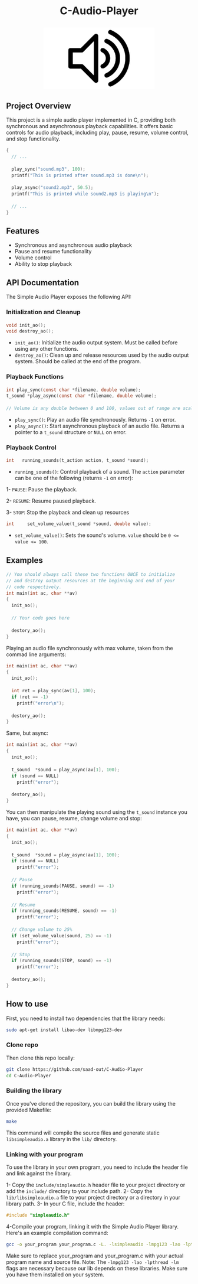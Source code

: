 # <p align="center">C-Audio-Player</p>

<p align="center">
  <img src="https://github.com/saad-out/C-Audio-Player/blob/main/images/audio-bg.png" style="width:300px;"/>
</p>

## Project Overview

This project is a simple audio player implemented in C, providing both synchronous and asynchronous playback capabilities. It offers basic controls for audio playback, including play, pause, resume, volume control, and stop functionality.

```c
{
  // ...

  play_sync("sound.mp3", 100);
  printf("This is printed after sound.mp3 is done\n");

  play_async("sound2.mp3", 50.5);
  printf("This is printed while sound2.mp3 is playing\n");

  // ...
}
```

## Features

- Synchronous and asynchronous audio playback
- Pause and resume functionality
- Volume control
- Ability to stop playback

## API Documentation

The Simple Audio Player exposes the following API:

### Initialization and Cleanup

```c
void init_ao();
void destroy_ao();
```

- `init_ao()`: Initialize the audio output system. Must be called before using any other functions.
- `destroy_ao()`: Clean up and release resources used by the audio output system. Should be called at the end of the program.

### Playback Functions
```c
int play_sync(const char *filename, double volume);
t_sound *play_async(const char *filename, double volume);

// Volume is any double between 0 and 100, values out of range are scaled back
```
- `play_sync()`: Play an audio file synchronously. Returns `-1` on error.
- `play_async()`: Start asynchronous playback of an audio file. Returns a pointer to a `t_sound` structure or `NULL` on error.

### Playback Control
```c
int   running_sounds(t_action action, t_sound *sound);
```
- `running_sounds()`: Control playback of a sound. The `action` parameter can be one of the following (returns `-1` on error):

1- `PAUSE`: Pause the playback.

2- `RESUME`: Resume paused playback.

3- `STOP`: Stop the playback and clean up resources

```c
int		set_volume_value(t_sound *sound, double value);
```
- `set_volume_value()`: Sets the sound's volume. `value` should be `0 <= value <= 100`.

## Examples
```c
// You should always call these two functions ONCE to initialize
// and destroy output resources at the beginning and end of your
// code respectively.
int main(int ac, char **av)
{
  init_ao();

  // Your code goes here

  destory_ao();
}
```
Playing an audio file synchronously with max volume, taken from the commad line arguments:
```c
int main(int ac, char **av)
{
  init_ao();

  int ret = play_sync(av[1], 100);
  if (ret == -1)
    printf("error\n");

  destory_ao();
}
```
Same, but async:
```c
int main(int ac, char **av)
{
  init_ao();

  t_sound  *sound = play_async(av[1], 100);
  if (sound == NULL)
    printf("error");

  destory_ao();
}
```
You can then manipulate the playing sound using the `t_sound` instance you have, you can pause, resume, change volume and stop:
```c
int main(int ac, char **av)
{
  init_ao();

  t_sound  *sound = play_async(av[1], 100);
  if (sound == NULL)
    printf("error");

  // Pause
  if (running_sounds(PAUSE, sound) == -1)
    printf("error");

  // Resume
  if (running_sounds(RESUME, sound) == -1)
    printf("error");

  // Change volume to 25%
  if (set_volume_value(sound, 25) == -1)
    printf("error");

  // Stop
  if (running_sounds(STOP, sound) == -1)
    printf("error");

  destory_ao();
}
```

## How to use

First, you need to install two dependencies that the library needs:
```bash
sudo apt-get install libao-dev libmpg123-dev
```

### Clone repo
Then clone this repo locally:
```bash
git clone https://github.com/saad-out/C-Audio-Player
cd C-Audio-Player
```

### Building the library
Once you've cloned the repository, you can build the library using the provided Makefile:
```bash
make
```
This command will compile the source files and generate static `libsimpleaudio.a` library in the `lib/` directory.

### Linking with your program
To use the library in your own program, you need to include the header file and link against the library.

1- Copy the `include/simpleaudio.h` header file to your project directory or add the `include/` directory to your include path.
2- Copy the `lib/libsimpleaudio.a` file to your project directory or a directory in your library path.
3- In your C file, include the header:
```c
#include "simpleaudio.h"
```

4-Compile your program, linking it with the Simple Audio Player library. Here's an example compilation command:
```bash
gcc -o your_program your_program.c -L. -lsimpleaudio -lmpg123 -lao -lpthread -lm
```
Make sure to replace your_program and your_program.c with your actual program name and source file.
Note: The `-lmpg123 -lao -lpthread -lm` flags are necessary because our lib depends on these libraries. Make sure you have them installed on your system.
